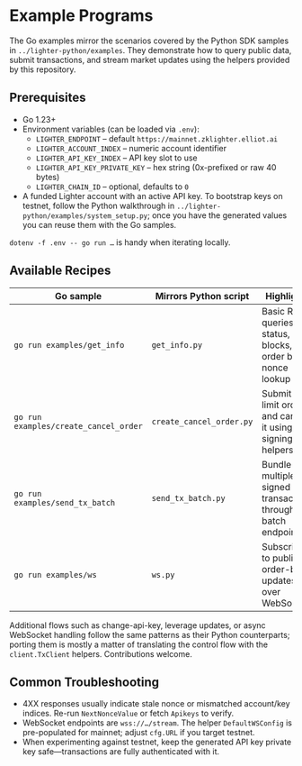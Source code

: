 # Example Programs

The Go examples mirror the scenarios covered by the Python SDK samples in
`../lighter-python/examples`. They demonstrate how to query public data, submit
transactions, and stream market updates using the helpers provided by this
repository.

## Prerequisites

- Go 1.23+
- Environment variables (can be loaded via `.env`):
  - `LIGHTER_ENDPOINT` – default `https://mainnet.zklighter.elliot.ai`
  - `LIGHTER_ACCOUNT_INDEX` – numeric account identifier
  - `LIGHTER_API_KEY_INDEX` – API key slot to use
  - `LIGHTER_API_KEY_PRIVATE_KEY` – hex string (0x-prefixed or raw 40 bytes)
  - `LIGHTER_CHAIN_ID` – optional, defaults to `0`
- A funded Lighter account with an active API key. To bootstrap keys on testnet,
  follow the Python walkthrough in `../lighter-python/examples/system_setup.py`;
  once you have the generated values you can reuse them with the Go samples.

`dotenv -f .env -- go run …` is handy when iterating locally.

## Available Recipes

| Go sample | Mirrors Python script | Highlights |
|-----------|-----------------------|------------|
| `go run examples/get_info` | `get_info.py` | Basic REST queries: status, blocks, order book, nonce lookup |
| `go run examples/create_cancel_order` | `create_cancel_order.py` | Submit a limit order and cancel it using the signing helpers |
| `go run examples/send_tx_batch` | `send_tx_batch.py` | Bundle multiple signed transactions through the batch endpoint |
| `go run examples/ws` | `ws.py` | Subscribe to public order-book updates over WebSocket |

Additional flows such as change-api-key, leverage updates, or async WebSocket
handling follow the same patterns as their Python counterparts; porting them is
mostly a matter of translating the control flow with the `client.TxClient`
helpers. Contributions welcome.

## Common Troubleshooting

- 4XX responses usually indicate stale nonce or mismatched account/key indices.
  Re-run `NextNonceValue` or fetch `Apikeys` to verify.
- WebSocket endpoints are `wss://…/stream`. The helper `DefaultWSConfig` is
  pre-populated for mainnet; adjust `cfg.URL` if you target testnet.
- When experimenting against testnet, keep the generated API key private key
  safe—transactions are fully authenticated with it.
